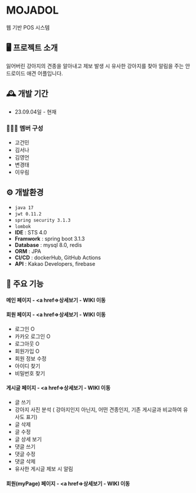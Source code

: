 # MOJADOL
웹 기반 POS 시스템

## 🖥️ 프로젝트 소개
잃어버린 강아지의 견종을 알아내고 제보 발생 시 유사한 강아지를 찾아 알림을 주는 안드로이드 애견 어플입니다.
<br>

## 🕰️ 개발 기간
* 23.09.04일 - 현재

### 🧑‍🤝‍🧑 멤버 구성
- 고건민
- 김서나
- 김영언
- 변경태
- 이우림

## ⚙️ 개발환경 
- `java 17`
- `jwt 0.11.2`
- `spring security 3.1.3`
- `lombok`
- **IDE** : STS 4.0
- **Framwork** : spring boot 3.1.3
- **Database** : mysql 8.0, redis
- **ORM** : JPA
- **CI/CD** : dockerHub, GitHub Actions
- **API** : Kakao Developers, firebase

## 📌 주요 기능
#### 메인 페이지 - <a href=>상세보기 - WIKI 이동</a>

#### 회원 페이지 - <a href=>상세보기 - WIKI 이동</a>
- 로그인 O
- 카카오 로그인 O
- 로그아웃 O
- 회원가입 O
- 회원 정보 수정
- 아이디 찾기
- 비밀번호 찾기
#### 게시글 페이지 - <a href=>상세보기 - WIKI 이동</a>
- 글 쓰기
- 강아지 사진 분석 ( 강아지인지 아닌지, 어떤 견종인지, 기존 게시글과 비교하여 유사도 표기)
- 글 삭제
- 글 수정
- 글 상세 보기
- 댓글 쓰기
- 댓글 수정
- 댓글 삭제
- 유사한 게시글 제보 시 알림
#### 회원(myPage) 페이지 - <a href=>상세보기 - WIKI 이동</a>

